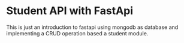 # Student API with FastApi
This is just an introduction to fastapi using mongodb as database and implementing a CRUD operation based a student module.
